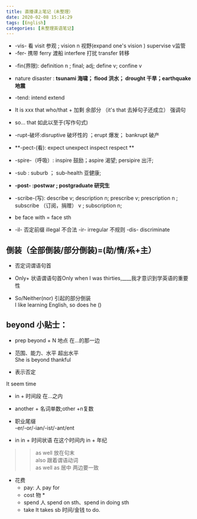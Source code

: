 ```yaml
---
title: 直播课上笔记（未整理）
date: 2020-02-08 15:14:29
tags: [English]
categories: [未整理英语笔记]
---
```


- -vis- 看 visit 参观 ; vision n 视野(expand one's vision )  supervise v监管
- -fer- 携带 ferry 渡船 interfere 打扰 transfer 转移

+ -fin(界限): definition n ; final; adj; define v; confine v

+ nature disaster : **tsunami 海啸； flood 洪水； drought 干旱；earthquake 地震**

+ -tend: intend extend  

+ It is xxx that who/that + 加剩 余部分 （it's that 去掉句子还成立） 强调句

+ so... that 如此以至于(写作句式)
+ -rupt-破坏:disruptive 破坏性的 ；erupt 爆发； bankrupt 破产  

+ **-pect-(看): expect unexpect inspect respect  **   

+ -spire-（呼吸）: inspire 鼓励；aspire 渴望; persipire 出汗;

+ -sub : suburb  ； sub-health 亚健康; 

+ **-post- :postwar ; postgraduate 研究生** 

+ -scribe-(写): describe v; description n; prescribe v; prescription n ; subscribe （订阅，捐赠） v ; subscription n;

+ be face with = face sth 

- -il- 否定前缀 illegal 不合法 -ir- irregular 不规则 -dis- discriminate

##  倒装（全部倒装/部分倒装)=(助/情/系+主）
+ 否定词谓语句首  

+ Only+ 状语谓语句首Only when I was thirties,____我才意识到学英语的重要性  

+ So/Neither(nor) 引起的部分倒装  
I like learning English, so does he ()



## beyond 小贴士：  
+ prep beyond + N 地点 在...的那一边  


+ 范围、能力、水平 超出水平  
She is beyond thankful

+ 表示否定

It seem time


+ in + 时间段 在...之内  

+ another + 名词单数;other +n复数

+ 职业尾缀  
-er/-or/-ian/-ist/-ant/ent

+ in 
in + 时间状语 在这个时间内
in + 年纪 


>> as well 放在句末  
also  跟着谓语动词  
as well as 居中  两边要一致


- 花费
	+ pay: 人 pay for
	+ cost 物 *
	+ spend  人 spend on sth、spend in doing sth
	+ take It takes sb 时间/金钱 to do.
